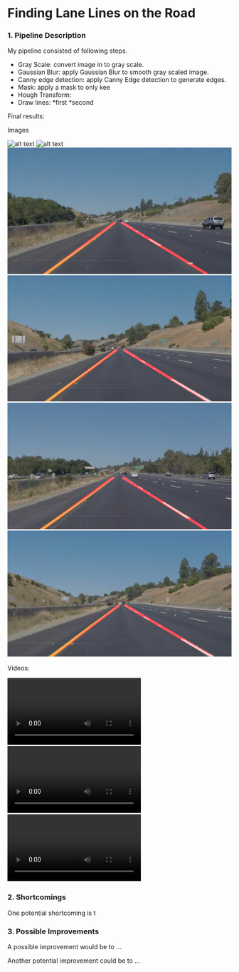 [solidWhiteCurve.jpg]: test_imges_output/solidWhiteCurve.jpg
[solidWhiteRight.jpg]: test_iamges_output/solidWhiteRight.jpg
[solidYellowCurve.jpg]: test_images_output/solidYellowCurve.jpg
[solidYellowCurve2.jpg]: test_images_output/solidYellowCurve2.jpg
[solidYellowLeft.jpg]: test_images_output/solidYellowLeft.jpg
[whiteCarLaneSwitch.jpg]: test_images_output/whiteCarLaneSwitch.jpg

[solidWhiteRight.mp4]: test_videos_output/solidWhiteRight.mp4
[solidYellowLeft.mp4]: test_videos_output/solidYellowLeft.mp4
[challenge.mp4]: test_videos_output/challenge.mp4

# **Finding Lane Lines on the Road** 

### 1. Pipeline Description

My pipeline consisted of following steps. 
* Gray Scale: convert image in to gray scale.
* Gaussian Blur: apply Gaussian Blur to smooth gray scaled image.
* Canny edge detection: apply Canny Edge detection to generate edges.
* Mask: apply a mask to only kee
* Hough Transform:
* Draw lines: 
    *first
    *second

Final results:

Images

![alt text][solidWhiteCurve.jpg]
![alt text][solidWhiteRight.jpg]
![alt text][solidYellowCurve.jpg]
![alt text][solidYellowCurve2.jpg]
![alt text][solidYellowLeft.jpg]
![alt text][whiteCarLaneSwitch.jpg]

Videos:

![alt text][solidWhiteRight.mp4]
![alt text][solidYellowLeft.mp4]
![alt text][challenge.mp4]

### 2. Shortcomings

One potential shortcoming is t


### 3. Possible Improvements

A possible improvement would be to ...

Another potential improvement could be to ...
